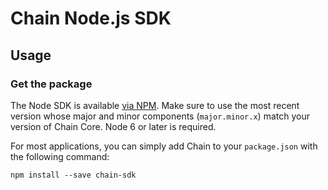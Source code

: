 # Chain Node.js SDK

## Usage

### Get the package

The Node SDK is available [via NPM](). Make sure to use the most recent version whose major and minor components (`major.minor.x`) match your version of Chain Core. Node 6 or later is required.

For most applications, you can simply add Chain to your `package.json` with the following command:

```
npm install --save chain-sdk
```
